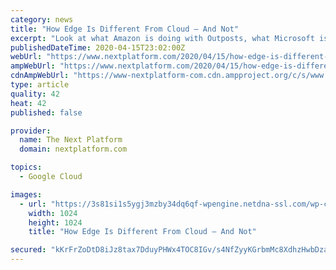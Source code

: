 ```yaml
---
category: news
title: "How Edge Is Different From Cloud – And Not"
excerpt: "Look at what Amazon is doing with Outposts, what Microsoft is doing with Azure Stack, and what and Google is doing with Anthos, trying to put out cloud appliances for on premises use. This hybrid cloud is as strategic for any of them as it is for any of us. TPM: What is your projection for how much compute is on the edge and how much is in the ..."
publishedDateTime: 2020-04-15T23:02:00Z
webUrl: "https://www.nextplatform.com/2020/04/15/how-edge-is-different-from-cloud-and-not/"
ampWebUrl: "https://www.nextplatform.com/2020/04/15/how-edge-is-different-from-cloud-and-not/amp/"
cdnAmpWebUrl: "https://www-nextplatform-com.cdn.ampproject.org/c/s/www.nextplatform.com/2020/04/15/how-edge-is-different-from-cloud-and-not/amp/"
type: article
quality: 42
heat: 42
published: false

provider:
  name: The Next Platform
  domain: nextplatform.com

topics:
  - Google Cloud

images:
  - url: "https://3s81si1s5ygj3mzby34dq6qf-wpengine.netdna-ssl.com/wp-content/uploads/2020/04/ab_spiral-galaxy-1024x1024.jpg"
    width: 1024
    height: 1024
    title: "How Edge Is Different From Cloud – And Not"

secured: "kKrFrZoDtD8iJz8tax7DduyPHWx4TOC8IGv/s4NfZyyKGrbmMc8XdhzHwbDzaiksir/yQviGW+5Vzcfiwh9tUJR44RQWmmwmsDsBH6qP7/wdIPlIipLY12q7anOMVIv3oYcerUfic60Nsvom2/H5U35qZEZe2/Q8CfrBP7z7pTTmXvq+wMoQfJ2ofHCyoAKfZao2rrPPD7PSJqqLttgKEMewkW1+8Sdl1Ls67neN+GjASRtTN9EGwUGNYP28YgqemM3TyUkfPxsil9qY77iFi6bx1aIdv7WSTWheyt2pwO46q79oPMlpf0hkqlohZuvjhniRX7EQ1OWdsT9Pi1ahe9ZYkID6fDuPd1ttu6luIb1ia8fqYqVyZxstF9E22BpD69ySHWabJC3wEZWkpZRsGBjpGRE+Ylhmh7JiDvl5DRkllv03yefAvFwtfqh50iJoS0EE/iWe3vlnkFxj9MdkVo/+BZGQI2FxmUTXA+Pkd/s=;q4xAwlJyxCt+GDk2F5h9Vg=="
---
```



